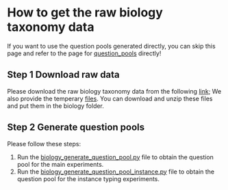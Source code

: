 # How to get the raw biology taxonomy data
If you want to use the question pools generated directly, you can skip this page and refer to the page for [question_pools](https://github.com/ysunbp/TaxoGlimpse/tree/main/question_pools) directly!
## Step 1 Download raw data 
Please download the raw biology taxonomy data from the following [link](https://drive.google.com/file/d/1R3614fV3xhXBDEopX_bNKUyM3F1bME8K/view?usp=drive_link); We also provide the temperary [files](https://drive.google.com/file/d/1-EcyUFYXRa0uJsniWaMaRwnzXMwub-Hn/view?usp=drive_link). You can download and unzip these files and put them in the biology folder.
## Step 2 Generate question pools
Please follow these steps: <br>
1. Run the [biology_generate_question_pool.py](./scripts/biology_generate_question_pool.py) file to obtain the question pool for the main experiments.<br>
2. Run the [biology_generate_question_pool_instance.py](./scripts/biology_generate_question_pool_instance.py) file to obtain the question pool for the instance typing experiments.
